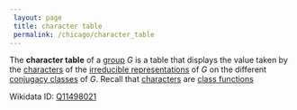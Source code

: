 ```yaml
---
 layout: page
 title: character table
 permalink: /chicago/character_table
---
```

The **character table** of a [group](https://mathgloss.github.io/MathGloss/group) $G$ is a table that displays the value taken by the [characters](https://mathgloss.github.io/MathGloss/character_of_a_representation) of the [irreducible representations](https://mathgloss.github.io/MathGloss/irreducible_representation) of $G$ on the different [conjugacy classes](https://mathgloss.github.io/MathGloss/conjugacy_classes) of $G$. Recall that [characters](https://mathgloss.github.io/MathGloss/##############################characters) are [class functions](https://mathgloss.github.io/MathGloss/class_function)

Wikidata ID: [Q11498021](https://www.wikidata.org/wiki/Q11498021)